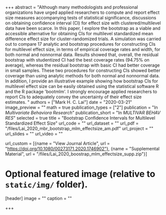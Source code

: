 +++
abstract = "Although many methodologists and professional organizations have urged applied researchers to compute and report effect size measures accompanying tests of statistical significance, discussions on obtaining confidence interval (CI) for effect size with clustered/multilevel data have been scarce. In this paper, I explore the bootstrap as a viable and accessible alternative for obtaining CIs for multilevel standardized mean difference effect size for cluster-randomized trials. A simulation was carried out to compare 17 analytic and bootstrap procedures for constructing CIs for multilevel effect size, in terms of empirical coverage rates and width, for both normal and nonnormal data. Results showed that, overall, the residual bootstrap with studentized CI had the best coverage rates (94.75% on average), whereas the residual bootstrap with basic CI had better coverage in small samples. These two procedures for constructing CIs showed better coverage than using analytic methods for both normal and nonnormal data. In addition, I provide an illustrative example showing how bootstrap CIs for multilevel effect size can be easily obtained using the statistical software R and the R package 'bootmlm'. I strongly encourage applied researchers to report CIs to adequately convey the uncertainty of their effect size estimates. "
authors = ["Mark H. C. Lai"]
date = "2020-03-21"
image_preview = ""
math = true
publication_types = ["2"]
publication = "In *Multivariate Behaviora Research*"
publication_short = "In *MULTIVAR BEHAV RES*"
selected = true
title = "Bootstrap Confidence Intervals for Multilevel Standardized Effect Size"
url_code = ""
url_dataset = ""
url_pdf = "/files/Lai_2020_mbr_bootstrap_mlm_effectsize_am.pdf"
url_project = ""
url_slides = ""
url_video = ""

url_custom = [{name = "View Journal Article", url = "https://doi.org/10.1080/00273171.2020.1746902"}, {name = "Supplemental Material", url = "/files/Lai_2020_boostrap_mlm_effectsize_supp.zip"}]

# Optional featured image (relative to `static/img/` folder).
[header]
image = ""
caption = ""

+++


